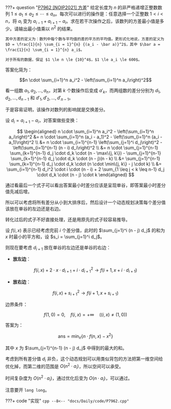 ???+ question "[P7962 [NOIP2021] 方差](https://www.luogu.com.cn/problem/P7962)"
    给定长度为 $n$ 的非严格递增正整数数列 $1 \le a_1 \le a_2 \le \cdots \le a_n$。每次可以进行的操作是：任意选择一个正整数 $1 < i < n$，将 $a_i$ 变为 $a_{i - 1} + a_{i + 1} - a_i$。求在若干次操作之后，该数列的方差最小值是多少。请输出最小值乘以 $n^2$ 的结果。

    其中方差的定义为：数列中每个数与平均值的差的平方的平均值。更形式化地说，方差的定义为 $D = \frac{1}{n} \sum_{i = 1}^{n} {(a_i - \bar a)}^2$，其中 $\bar a = \frac{1}{n} \sum_{i = 1}^{n} a_i$。

    对于所有的数据，保证 $1 \le n \le {10}^4$，$1 \le a_i \le 600$。

答案化简为：

$$n \cdot \sum_{i=1}^n a_i^2 - \left(\sum_{i=1}^n a_i\right)^2$$

看一组数 $a_1, a_2, \dots, a_n$，对第 $k$ 个数操作后变成 $a'_k$，而两组数的差分分别为 $d_1, d_2, \dots, d_{n-1}$ 和 $d'_1, d'_2, \dots, d'_{n-1}$。

于是容易证明，该操作对数列的影响就是交换差分。

设 $d_i = a_{i+1} - a_i$，对答案做些变换：

$$
\begin{aligned}
n \cdot \sum_{i=1}^n a_i^2 - \left(\sum_{i=1}^n a_i\right)^2
&= n \cdot \sum_{i=1}^n (a_i - a_1)^2 - \left(\sum_{i=1}^n (a_i - a_1)\right)^2 \\
&= n \cdot \sum_{i=1}^{n-1} \left(\sum_{j=1}^i d_j\right)^2 - \left(\sum_{i=1}^{n-1} (n - i) d_i\right)^2 \\
&= n \cdot \sum_{j=1}^{n-1} \sum_{k=1}^{n-1} d_j \cdot d_k \cdot (n - \max\{j, k\}) - \sum_{j=1}^{n-1} \sum_{k=1}^{n-1} d_j \cdot d_k \cdot (n - j)(n - k) \\
&= \sum_{j=1}^{n-1} \sum_{k=1}^{n-1} d_j \cdot d_k \cdot (n \cdot \min\{j, k\} - j \cdot k) \\
&= \sum_{i=1}^{n-1} d_i^2 \cdot i \cdot (n - i) + 2 \sum_{1 \leq j < k \leq n-1} d_j \cdot d_k \cdot (n - j) \cdot k
\end{aligned}
$$

通过看最后一个式子可以看出答案最小时差分应该是呈现单谷，即答案最小时差分值先减后增。

所以可以考虑将所有差分从小到大排序后，然后设计一个动态规划决策每个差分值该放在单谷的左边还是右边。

转化过后的式子不好直接处理，还是用原先的式子较容易推导。

设 $f(i, x)$ 表示已经考虑完前 $i$ 个差分值，此时的 $\sum_{j=1}^i (n - j) d_j$ 的和为 $x$ 时最小的平方和，设 $s_i = \sum_{j=1}^i d_j$。

则现在要考虑 $d_{i+1}$ 放在单谷的左边还是单谷的右边：

- **放左边**：

$$f(i, x) + 2 \cdot x \cdot d_{i+1} + i \cdot d_{i+1}^2 \rightarrow f(i+1, x + i \cdot d_{i+1})$$

- **放右边**：

$$f(i, x) + s_{i+1}^2 \rightarrow f(i+1, x + s_{i+1})$$

边界条件：

$$f(1, 0) = 0, \quad f(i, x) = +\infty \quad ((i, x) \neq (1, 0))$$

答案为：

$$\text{ans} = \min_{x} \left\{n \cdot f(n, x) - x^2\right\}$$

其中 $x$ 为 $\sum_{j=1}^{n-1} (n - j) d_j$ 中得到的最大的和。

考虑到所有差分值 $d_i$ 非负，这个动态规划可以用类似背包的方法把第一维空间给优化掉，而第二维的范围是 $O(n^2 \cdot a_i)$，所以空间可以承受。

时间复杂度为 $O(n^2 \cdot a_i)$，通过优化后变为 $O(n \cdot a_i)$，可以通过。

注意要开 `long long`。

???+ code "实现"
    ```cpp
    --8<-- "docs/Daily/code/P7962.cpp"
    ```